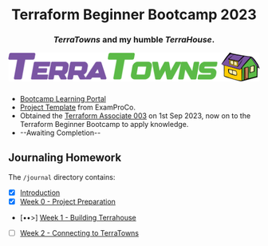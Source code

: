 <div align="center">
  <h1>Terraform Beginner Bootcamp 2023</h1>
  <h3><em>TerraTowns</em> and my humble <em>TerraHouse</em>.</h2>
</div>


<div align="center">
  <a href="https://terraform.cloudprojectbootcamp.com/"><img src="assets/terratowns.png" alt="Terraform Beginner Bootcamp Image"></a>
</div>

###
- [Bootcamp Learning Portal](https://app.exampro.co/student/journey/terraform-cpb)
- [Project Template](https://github.com/ExamProCo/terraform-beginner-bootcamp-2023) from ExamProCo.
- Obtained the [Terraform Associate 003](https://www.hashicorp.com/certification/terraform-associate) on 1st Sep 2023, now on to the Terraform Beginner Bootcamp to apply knowledge.
- --Awaiting Completion--

## Journaling Homework

The `/journal` directory contains:

- [x] [Introduction](#terraform-beginner-bootcamp-2023)
- [x] [Week 0 - Project Preparation](journal/week0.md)
- [••>] [Week 1 - Building Terrahouse](journal/week1.md)
- [ ] [Week 2 - Connecting to TerraTowns](journal/week2.md)
